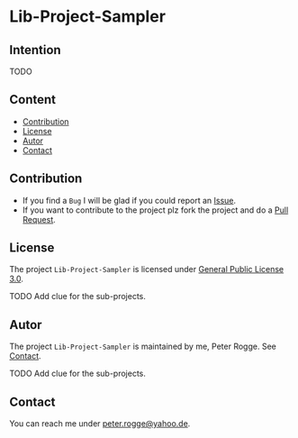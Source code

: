 Lib-Project-Sampler
===



Intention
---

TODO



Content
---

* [Contribution](#Contribution)
* [License](#License)
* [Autor](#Autor)
* [Contact](#Contact)



Contribution<a name="Contribution" />
---

* If you find a `Bug` I will be glad if you could report an [Issue].
* If you want to contribute to the project plz fork the project and do a [Pull Request].



License<a name="License" />
---

The project `Lib-Project-Sampler` is licensed under [General Public License 3.0].

TODO Add clue for the sub-projects.


Autor<a name="Autor" />
---

The project `Lib-Project-Sampler` is maintained by me, Peter Rogge. See [Contact](#Contact).

TODO Add clue for the sub-projects.



Contact<a name="Contact" />
---

You can reach me under <peter.rogge@yahoo.de>.



[//]: # (Images)



[//]: # (Links)
[General Public License 3.0]:http://www.gnu.org/licenses/gpl-3.0.en.html
[Issue]:https://github.com/Naoghuman/lib-project-sampler/issues
[Pull Request]:https://help.github.com/articles/using-pull-requests
